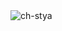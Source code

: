 
<!--
**ch-stya/ch-stya** is a ✨ _special_ ✨ repository because its `README.md` (this file) appears on your GitHub profile.

Here are some ideas to get you started:

- 🔭 I’m currently working on ...
- 🌱 I’m currently learning ...
- 👯 I’m looking to collaborate on ...
- 🤔 I’m looking for help with ...
- 💬 Ask me about ...
- 📫 How to reach me: ...
- 😄 Pronouns: ...
- ⚡ Fun fact: ...
-->

<img src="[https://komarev.com/ghpvc/?username=1simransaini&label=Profile%20views&color=0e75b6&style=flat](https://media3.giphy.com/media/gx54W1mSpeYMg/giphy.gif?cid=6c09b952lft3osxod3dm6bq9dp6279di6ldvdv5e4fvb15nc&ep=v1_internal_gif_by_id&rid=giphy.gif&ct=g)" alt="ch-stya" />

